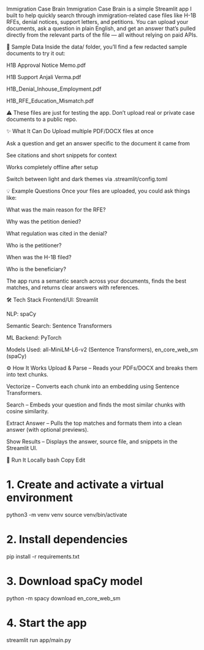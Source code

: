 Immigration Case Brain
Immigration Case Brain is a simple Streamlit app I built to help quickly search through immigration-related case files like H-1B RFEs, denial notices, support letters, and petitions.
You can upload your documents, ask a question in plain English, and get an answer that’s pulled directly from the relevant parts of the file — all without relying on paid APIs.

📂 Sample Data
Inside the data/ folder, you’ll find a few redacted sample documents to try it out:

H1B Approval Notice Memo.pdf

H1B Support Anjali Verma.pdf

H1B_Denial_Inhouse_Employment.pdf

H1B_RFE_Education_Mismatch.pdf

⚠️ These files are just for testing the app.
Don’t upload real or private case documents to a public repo.

✨ What It Can Do
Upload multiple PDF/DOCX files at once

Ask a question and get an answer specific to the document it came from

See citations and short snippets for context

Works completely offline after setup

Switch between light and dark themes via .streamlit/config.toml

💡 Example Questions
Once your files are uploaded, you could ask things like:

What was the main reason for the RFE?

Why was the petition denied?

What regulation was cited in the denial?

Who is the petitioner?

When was the H-1B filed?

Who is the beneficiary?

The app runs a semantic search across your documents, finds the best matches, and returns clear answers with references.

🛠 Tech Stack
Frontend/UI: Streamlit

NLP: spaCy

Semantic Search: Sentence Transformers

ML Backend: PyTorch

Models Used: all-MiniLM-L6-v2 (Sentence Transformers), en_core_web_sm (spaCy)

⚙️ How It Works
Upload & Parse – Reads your PDFs/DOCX and breaks them into text chunks.

Vectorize – Converts each chunk into an embedding using Sentence Transformers.

Search – Embeds your question and finds the most similar chunks with cosine similarity.

Extract Answer – Pulls the top matches and formats them into a clean answer (with optional previews).

Show Results – Displays the answer, source file, and snippets in the Streamlit UI.

🚀 Run It Locally
bash
Copy
Edit
# 1. Create and activate a virtual environment
python3 -m venv venv
source venv/bin/activate

# 2. Install dependencies
pip install -r requirements.txt

# 3. Download spaCy model
python -m spacy download en_core_web_sm

# 4. Start the app
streamlit run app/main.py
